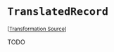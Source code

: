 `TranslatedRecord`
===================================================================================================

<small>\[[Transformation Source](../../Biohazrd/#Declarations/TranslatedRecord.cs)\]</small>

TODO
